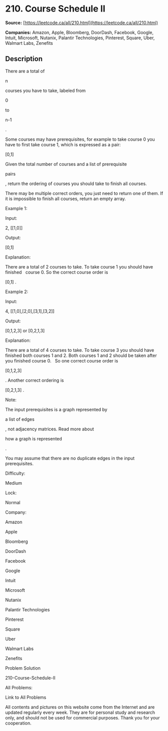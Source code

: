 # 210. Course Schedule II

**Source:** [https://leetcode.ca/all/210.html](https://leetcode.ca/all/210.html)

**Companies:** Amazon, Apple, Bloomberg, DoorDash, Facebook, Google, Intuit, Microsoft, Nutanix, Palantir Technologies, Pinterest, Square, Uber, Walmart Labs, Zenefits

## Description

There are a total of

n

courses you have to take, labeled from

0

to

n-1

.

Some courses may have prerequisites, for example to take course 0 you have to first take
        course 1, which is expressed as a pair:

[0,1]

Given the total number of courses and a list of prerequisite

pairs

, return
        the ordering of courses you should take to finish all courses.

There may be multiple correct orders, you just need to return one of them. If it is
        impossible to finish all courses, return an empty array.

Example 1:

Input:

2, [[1,0]]

Output:

[0,1]

Explanation:

There are a total of 2 courses to take. To take course 1 you should have finished
             course 0. So the correct course order is

[0,1] .

Example 2:

Input:

4, [[1,0],[2,0],[3,1],[3,2]]

Output:

[0,1,2,3] or [0,2,1,3]

Explanation:

There are a total of 4 courses to take. To take course 3 you should have finished both
             courses 1 and 2. Both courses 1 and 2 should be taken after you finished course 0.
             So one correct course order is

[0,1,2,3]

. Another correct ordering is

[0,2,1,3] .

Note:

The input prerequisites is a graph represented by

a list of edges

, not
            adjacency matrices. Read more about

how a graph is represented

.

You may assume that there are no duplicate edges in the input prerequisites.

Difficulty:

Medium

Lock:

Normal

Company:

Amazon

Apple

Bloomberg

DoorDash

Facebook

Google

Intuit

Microsoft

Nutanix

Palantir Technologies

Pinterest

Square

Uber

Walmart Labs

Zenefits

Problem Solution

210-Course-Schedule-II

All Problems:

Link to All Problems

All contents and pictures on this website come from the Internet and are updated regularly every week. They are for personal study and research only, and should not be used for commercial purposes. Thank you for your cooperation.

